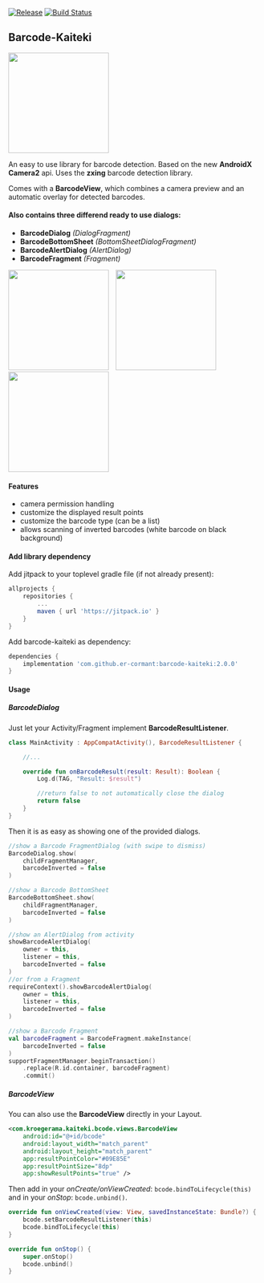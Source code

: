 [![Release](https://jitpack.io/v/com.kroegerama/barcode-kaiteki.svg)](https://jitpack.io/#com.kroegerama/barcode-kaiteki)
[![Build Status](https://travis-ci.org/kroegerama/barcode-kaiteki.svg?branch=master)](https://travis-ci.org/kroegerama/barcode-kaiteki)

## Barcode-Kaiteki

<img width="200" src="art/qr-code.png">

An easy to use library for barcode detection. Based on the new **AndroidX** **Camera2** api. Uses the **zxing** barcode detection library.

Comes with a **BarcodeView**, which combines a camera preview and an automatic overlay for detected barcodes.

#### Also contains three differend ready to use dialogs:

* **BarcodeDialog** *(DialogFragment)*
* **BarcodeBottomSheet** *(BottomSheetDialogFragment)*
* **BarcodeAlertDialog** *(AlertDialog)*
* **BarcodeFragment** *(Fragment)*

<img width="200" src="art/screen-dialogfragment.png">&emsp;<img width="200" src="art/screen-bottomsheet.png">&emsp;<img width="200" src="art/screen-alertdialog.png">

#### Features

* camera permission handling
* customize the displayed result points
* customize the barcode type (can be a list)
* allows scanning of inverted barcodes (white barcode on black background)

#### Add library dependency

Add jitpack to your toplevel gradle file (if not already present):

```gradle
allprojects {
    repositories {
        ...
        maven { url 'https://jitpack.io' }
    }
}
```

Add barcode-kaiteki as dependency:

```gradle
dependencies {
    implementation 'com.github.er-cormant:barcode-kaiteki:2.0.0'
}
```

#### Usage

##### BarcodeDialog

Just let your Activity/Fragment implement **BarcodeResultListener**.

```kotlin
class MainActivity : AppCompatActivity(), BarcodeResultListener {

    //...

    override fun onBarcodeResult(result: Result): Boolean {
        Log.d(TAG, "Result: $result")

        //return false to not automatically close the dialog
        return false
    }
}

```

Then it is as easy as showing one of the provided dialogs.

```kotlin
//show a Barcode FragmentDialog (with swipe to dismiss)
BarcodeDialog.show(
    childFragmentManager,
    barcodeInverted = false
)

//show a Barcode BottomSheet
BarcodeBottomSheet.show(
    childFragmentManager,
    barcodeInverted = false
)

//show an AlertDialog from activity
showBarcodeAlertDialog(
    owner = this,
    listener = this,
    barcodeInverted = false
)
//or from a Fragment
requireContext().showBarcodeAlertDialog(
    owner = this,
    listener = this,
    barcodeInverted = false
)

//show a Barcode Fragment
val barcodeFragment = BarcodeFragment.makeInstance(
    barcodeInverted = false
)
supportFragmentManager.beginTransaction()
    .replace(R.id.container, barcodeFragment)
    .commit()
```

##### BarcodeView

You can also use the **BarcodeView** directly in your Layout.

```xml
<com.kroegerama.kaiteki.bcode.views.BarcodeView
    android:id="@+id/bcode"
    android:layout_width="match_parent"
    android:layout_height="match_parent"
    app:resultPointColor="#09E85E"
    app:resultPointSize="8dp"
    app:showResultPoints="true" />
```

Then add in your *onCreate/onViewCreated*: ```bcode.bindToLifecycle(this)``` and in your *onStop*: ```bcode.unbind()```.

```kotlin
override fun onViewCreated(view: View, savedInstanceState: Bundle?) {
    bcode.setBarcodeResultListener(this)
    bcode.bindToLifecycle(this)
}

override fun onStop() {
    super.onStop()
    bcode.unbind()
}
```
